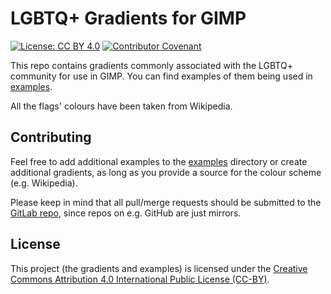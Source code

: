 # LGBTQ+ Gradients for GIMP
[![License: CC BY 4.0](https://licensebuttons.net/l/by/4.0/80x15.png)](https://creativecommons.org/licenses/by/4.0/) [![Contributor Covenant](https://img.shields.io/badge/Contributor%20Covenant-v2.0%20adopted-ff69b4.svg)](code_of_conduct.md)

This repo contains gradients commonly associated with the LGBTQ+ community for use in GIMP. You can find examples of them being used in [examples](./examples/).

All the flags' colours have been taken from Wikipedia.

## Contributing

Feel free to add additional examples to the [examples](./examples/) directory or create additional gradients, as long as you provide a source for the colour scheme (e.g. Wikipedia).

Please keep in mind that all pull/merge requests should be submitted to the [GitLab repo](https://gitlab.com/Atrate/lgbtq-gradients), since repos on e.g. GitHub are just mirrors.

## License
This project (the gradients and examples) is licensed under the [Creative Commons Attribution 4.0 International Public License (CC-BY)](https://creativecommons.org/licenses/by/4.0/).
